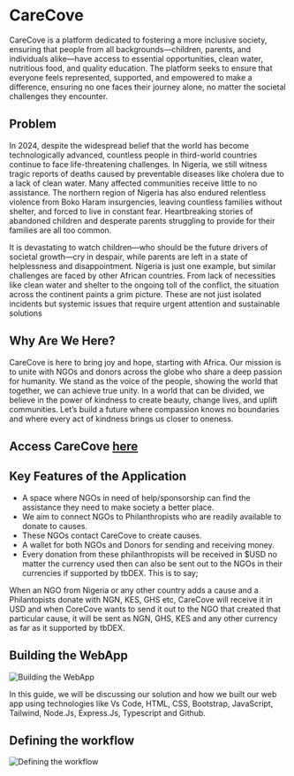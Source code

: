 # CareCove

CareCove is a platform dedicated to fostering a more inclusive society, ensuring that people from all backgrounds—children, 
parents, and individuals alike—have access to essential opportunities, clean water, nutritious food, and quality education.
The platform seeks to ensure that everyone feels represented, supported, and empowered to make a difference, ensuring no one faces their journey alone, no matter the societal challenges they encounter.


## Problem
In 2024, despite the widespread belief that the world has become technologically advanced, countless people in third-world countries 
continue to face life-threatening challenges. In Nigeria, we still witness tragic reports of deaths caused by preventable diseases 
like cholera due to a lack of clean water. Many affected communities receive little to no assistance. 
The northern region of Nigeria has also endured relentless violence from Boko Haram insurgencies, leaving countless families without shelter, 
and forced to live in constant fear. Heartbreaking stories of abandoned children and desperate parents struggling to provide for their families are all too common.

It is devastating to watch children—who should be the future drivers of societal growth—cry in despair, 
while parents are left in a state of helplessness and disappointment. Nigeria is just one example, 
but similar challenges are faced by other African countries. From lack of necessities like clean water and shelter to the ongoing toll of the conflict, 
the situation across the continent paints a grim picture. These are not just isolated incidents but systemic issues that require 
urgent attention and sustainable solutions


## Why Are We Here?
CareCove is here to bring joy and hope, starting with Africa. 
Our mission is to unite with NGOs and donors across the globe who share a deep passion for humanity. 
We stand as the voice of the people, showing the world that together, we can achieve true unity. 
In a world that can be divided, we believe in the power of kindness to create beauty, change lives, and uplift communities. 
Let’s build a future where compassion knows no boundaries and where every act of kindness brings us closer to oneness.


## Access CareCove [here](https://carecove.vercel.app/#/)


## Key Features of the Application
* A space where NGOs in need of help/sponsorship can find the assistance they need to make society a better place.
* We aim to connect NGOs to Philanthropists who are readily available to donate to causes.
* These NGOs contact CareCove to create causes.
* A wallet for both NGOs and Donors for sending and receiving money.
* Every donation from these philanthropists will be received in $USD no matter the currency used then can also be sent out to the NGOs in their currencies if supported by tbDEX. This is to say;

When an NGO from Nigeria or any other country adds a cause and a Philantopists donate with NGN, KES, GHS etc, CareCove will receive it in USD and when CoreCove wants to send it out to the NGO that created that particular cause, it will be sent as NGN, GHS, KES and any other currency as far as it supported by tbDEX.

## Building the WebApp
![Building the WebApp](./)

In this guide, we will be discussing our solution and how we built 
our web app using technologies like Vs Code, HTML, CSS, Bootstrap, JavaScript, Tailwind, Node.Js, Express.Js, Typescript and Github.

## Defining the workflow
![Defining the workflow](./Images2.jpg)
  
